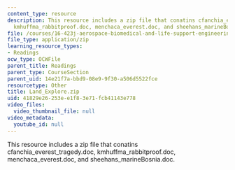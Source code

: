 ```yaml
---
content_type: resource
description: This resource includes a zip file that conatins cfanchia_everest_tragedy.doc,
  kmhuffma_rabbitproof.doc, menchaca_everest.doc, and sheehans_marineBosnia.doc.
file: /courses/16-423j-aerospace-biomedical-and-life-support-engineering-spring-2006/41829e26253ee1f83e71fcb41143e778_Land_Explore.zip
file_type: application/zip
learning_resource_types:
- Readings
ocw_type: OCWFile
parent_title: Readings
parent_type: CourseSection
parent_uid: 14e21f7a-bbd9-08e9-9f30-a506d5522fce
resourcetype: Other
title: Land_Explore.zip
uid: 41829e26-253e-e1f8-3e71-fcb41143e778
video_files:
  video_thumbnail_file: null
video_metadata:
  youtube_id: null
---
```

This resource includes a zip file that conatins cfanchia_everest_tragedy.doc, kmhuffma_rabbitproof.doc, menchaca_everest.doc, and sheehans_marineBosnia.doc.

